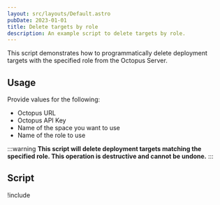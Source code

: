 ```yaml
---
layout: src/layouts/Default.astro
pubDate: 2023-01-01
title: Delete targets by role
description: An example script to delete targets by role.
---
```


This script demonstrates how to programmatically delete deployment targets with the specified role from the Octopus Server.

## Usage
Provide values for the following:
- Octopus URL
- Octopus API Key
- Name of the space you want to use
- Name of the role to use

:::warning
**This script will delete deployment targets matching the specified role. This operation is destructive and cannot be undone.**
:::

## Script

!include <delete-targets-by-role-scripts>
